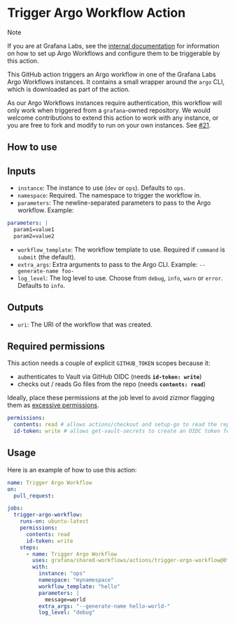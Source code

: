 # Trigger Argo Workflow Action

> [!NOTE]
> If you are at Grafana Labs, see the [internal documentation](https://enghub.grafana-ops.net/docs/default/component/deployment-tools/platform/continuous-delivery/argo-workflows/#triggering-a-workflow-from-github-actions) for information on how to set up Argo Workflows and configure them to be triggerable by this action.

This GitHub action triggers an Argo workflow in one of the Grafana Labs Argo
Workflows instances. It contains a small wrapper around the `argo` CLI, which is
downloaded as part of the action.

As our Argo Workflows instances require authentication, this workflow will only
work when triggered from a `grafana`-owned repository. We would welcome
contributions to extend this action to work with any instance, or you are free
to fork and modify to run on your own instances. See [#21][issue-21].

[issue-21]: https://github.com/grafana/shared-workflows/issues/21

## How to use

## Inputs

- `instance`: The instance to use (`dev` or `ops`). Defaults to `ops`.
- `namespace`: Required. The namespace to trigger the workflow in.
- `parameters`: The newline-separated parameters to pass to the Argo workflow. Example:

```yaml
parameters: |
  param1=value1
  param2=value2
```

- `workflow_template`: The workflow template to use. Required if `command` is `submit` (the default).
- `extra_args`: Extra arguments to pass to the Argo CLI. Example: `--generate-name foo-`
- `log_level`: The log level to use. Choose from `debug`, `info`, `warn` or `error`. Defaults to `info`.

## Outputs

- `uri`: The URI of the workflow that was created.

## Required permissions

This action needs a couple of explicit `GITHUB_TOKEN` scopes because it:

- authenticates to Vault via GitHub OIDC (needs **`id-token: write`**)
- checks out / reads Go files from the repo (needs **`contents: read`**)

Ideally, place these permissions at the job level to avoid zizmor flagging them as [excessive permissions](https://woodruffw.github.io/zizmor/audits/#excessive-permissions).

```yaml
permissions:
  contents: read # allows actions/checkout and setup-go to read the repo
  id-token: write # allows get-vault-secrets to create an OIDC token for Vault
```

## Usage

Here is an example of how to use this action:

<!-- x-release-please-start-version -->

```yaml
name: Trigger Argo Workflow
on:
  pull_request:

jobs:
  trigger-argo-workflow:
    runs-on: ubuntu-latest
    permissions:
      contents: read
      id-token: write
    steps:
      - name: Trigger Argo Workflow
        uses: grafana/shared-workflows/actions/trigger-argo-workflow@0f705663f602e305aa22034489f351dc7022d8ce # trigger-argo-workflow-v1.1.0
        with:
          instance: "ops"
          namespace: "mynamespace"
          workflow_template: "hello"
          parameters: |
            message=world
          extra_args: "--generate-name hello-world-"
          log_level: "debug"
```

<!-- x-release-please-end-version -->
